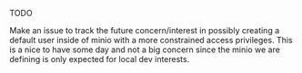 TODO

Make an issue to track the future concern/interest in possibly creating a default user inside of minio with a more constrained access privileges. This is a nice to have some day and not a big concern since the minio we are defining is only expected for local dev interests.
